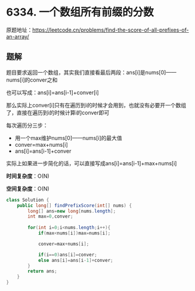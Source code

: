 # 6334. 一个数组所有前缀的分数
原题地址：https://leetcode.cn/problems/find-the-score-of-all-prefixes-of-an-array/

## 题解
题目要求返回一个数组，其实我们直接看最后两段：ans[i]是nums[0]——nums[i]的conver之和

也可以写成：ans[i]=ans[i-1]+conver[i]

那么实际上conver[i]只有在遍历到i的时候才会用到，也就没有必要开一个数组了，直接在遍历到i的时候计算i的conver即可

每次遍历分三步：
- 用一个max维护nums[0]——nums[i]的最大值
- conver=max+nums[i]
- ans[i]=ans[i-1]+conver

实际上如果进一步简化的话，可以直接写成ans[i]=ans[i-1]+max+nums[i]

**时间复杂度**：O(N)

**空间复杂度**：O(N)

```java
class Solution {
    public long[] findPrefixScore(int[] nums) {
        long[] ans=new long[nums.length];
        int max=0,conver;
        
        for(int i=0;i<nums.length;i++){
            if(max<nums[i])max=nums[i];

            conver=max+nums[i];

            if(i==0)ans[i]=conver;
            else ans[i]=ans[i-1]+conver;
        }
        return ans;
    }
}
```
